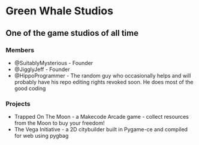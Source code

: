 # Green Whale Studios
## One of the game studios of all time
### Members
* @SuitablyMysterious - Founder
* @JigglyJeff - Founder
* @HippoProgrammer - The random guy who occasionally helps and will probably have his repo editing rights revoked soon. He does most of the good coding
### Projects
* Trapped On The Moon - a Makecode Arcade game - collect resources from the Moon to buy your freedom!
* The Vega Initiative - a 2D citybuilder built in Pygame-ce and compiled for web using pygbag
